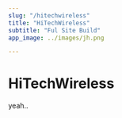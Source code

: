 ```yaml
---
slug: "/hitechwireless"
title: "HiTechWireless"
subtitle: "Ful Site Build"
app_image: ../images/jh.png

---
```



# HiTechWireless

yeah..